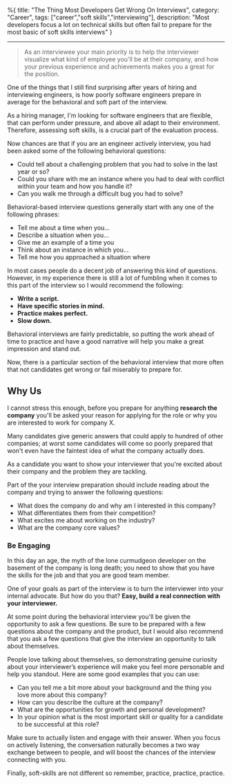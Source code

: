 %{
title: "The Thing Most Developers Get Wrong On Interviews",
category: "Career",
tags: ["career","soft skills","interviewing"],
description: "Most developers focus a lot on technical skills but often fail to prepare for the most basic of soft skills interviews"
}

---

<blockquote className="p-4 italic border-l-4 bg-neutral-100 text-neutral-600 border-neutral-500 quote">
As an interviewee your main priority is to help the interviewer visualize what kind of employee you'll be at their company, and how your previous experience and achievements makes you a great for the position.
</blockquote>

One of the things that I still find surprising after years of hiring and interviewing engineers, is how poorly software engineers prepare in average for the behavioral and soft part of the interview.

As a hiring manager, I'm looking for software engineers that are flexible, that can perform under pressure, and above all adapt to their environment. Therefore, assessing soft skills, is a crucial part of the evaluation process.

Now chances are that if you are an engineer actively interview, you had been asked some of the following behavioral questions:

- Could tell about a challenging problem that you had to solve in the last year or so?
- Could you share with me an instance where you had to deal with conflict within your team and how you handle it?
- Can you walk me through a difficult bug you had to solve?

Behavioral-based interview questions generally start with any one of the following phrases:

- Tell me about a time when you…
- Describe a situation when you…
- Give me an example of a time you
- Think about an instance in which you…
- Tell me how you approached a situation where

In most cases people do a decent job of answering this kind of questions. However, in my experience there is still a lot of fumbling when it comes to this part of the interview so I would recommend the following:

- **Write a script.**
- **Have specific stories in mind.**
- **Practice makes perfect.**
- **Slow down.**

Behavioral interviews are fairly predictable, so putting the work ahead of time to practice and have a good narrative will help you make a great impression and stand out.

Now, there is a particular section of the behavioral interview that more often that not candidates get wrong or fail miserably to prepare for.

## Why Us

I cannot stress this enough, before you prepare for anything **research the company** you'll be asked your reason for applying for the role or why you are interested to work for company X.

Many candidates give generic answers that could apply to hundred of other companies; at worst some candidates will come so poorly prepared that won't even have the faintest idea of what the company actually does.

As a candidate you want to show your interviewer that you're excited about their company and the problem they are tackling.

Part of the your interview preparation should include reading about the company and trying to answer the following questions:

- What does the company do and why am I interested in this company?
- What differentiates them from their competition?
- What excites me about working on the industry?
- What are the company core values?

### Be Engaging

In this day an age, the myth of the lone curmudgeon developer on the basement of the company is long death; you need to show that you have the skills for the job and that you are good team member.

One of your goals as part of the interview is to turn the interviewer into your internal advocate. But how do you that? **Easy, build a real connection with your interviewer.**

At some point during the behavioral interview you'll be given the opportunity to ask a few questions. Be sure to be prepared with a few questions about the company and the product, but I would also recommend that you ask a few questions that give the interview an opportunity to talk about themselves.

People love talking about themselves, so demonstrating genuine curiosity about your interviewer’s experience will make you feel more personable and help you standout. Here are some good examples that you can use:

- Can you tell me a bit more about your background and the thing you love more about this company?
- How can you describe the culture at the company?
- What are the opportunities for growth and personal development?
- In your opinion what is the most important skill or quality for a candidate to be successful at this role?

Make sure to actually listen and engage with their answer. When you focus on actively listening, the conversation naturally becomes a two way exchange between to people, and will boost the chances of the interview connecting with you.

Finally, soft-skills are not different so remember, practice, practice, practice.
